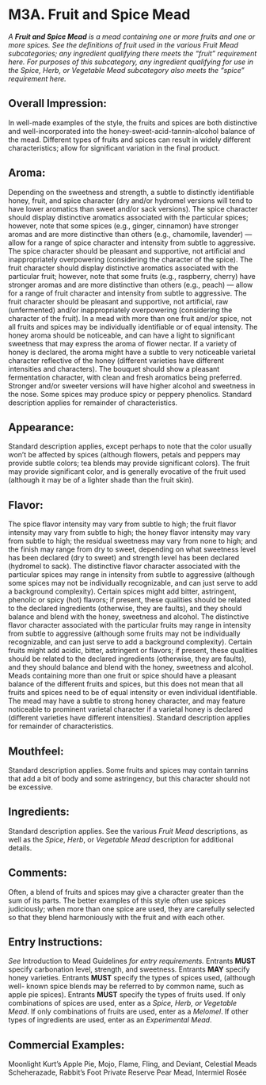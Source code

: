 # M3A. Fruit and Spice Mead

_A **Fruit and Spice Mead** is a mead containing one or more fruits and one or more spices. See the definitions of fruit used in the various Fruit Mead subcategories; any ingredient qualifying there meets the “fruit” requirement here. For purposes of this subcategory, any ingredient qualifying for use in the Spice, Herb, or Vegetable Mead subcategory also meets the “spice” requirement here._

## Overall Impression: 

In well-made examples of the style, the fruits and spices are both distinctive and well-incorporated into the honey-sweet-acid-tannin-alcohol balance of the mead. Different types of fruits and spices can result in widely different characteristics; allow for significant variation in the final product.

## Aroma: 

Depending on the sweetness and strength, a subtle to distinctly identifiable honey, fruit, and spice character (dry and/or hydromel versions will tend to have lower aromatics than sweet and/or sack versions). The spice character should display distinctive aromatics associated with the particular spices; however, note that some spices (e.g., ginger, cinnamon) have stronger aromas and are more distinctive than others (e.g., chamomile, lavender) — allow for a range of spice character and intensity from subtle to aggressive. The spice character should be pleasant and supportive, not artificial and inappropriately overpowering (considering the character of the spice). The fruit character should display distinctive aromatics associated with the particular fruit; however, note that some fruits (e.g., raspberry, cherry) have stronger aromas and are more distinctive than others (e.g., peach) — allow for a range of fruit character and intensity from subtle to aggressive. The fruit character should be pleasant and supportive, not artificial, raw (unfermented) and/or inappropriately overpowering (considering the character of the fruit). In a mead with more than one fruit and/or spice, not all fruits and spices may be individually identifiable or of equal intensity. The honey aroma should be noticeable, and can have a light to significant sweetness that may express the aroma of flower nectar. If a variety of honey is declared, the aroma might have a subtle to very noticeable varietal character reflective of the honey (different varieties have different intensities and characters). The bouquet should show a pleasant fermentation character, with clean and fresh aromatics being preferred. Stronger and/or sweeter versions will have higher alcohol and sweetness in the nose. Some spices may produce spicy or peppery phenolics. Standard description applies for remainder of characteristics.

## Appearance: 

Standard description applies, except perhaps to note that the color usually won’t be affected by spices (although flowers, petals and peppers may provide subtle colors; tea blends may provide significant colors). The fruit may provide significant color, and is generally evocative of the fruit used (although it may be of a lighter shade than the fruit skin).

## Flavor: 

The spice flavor intensity may vary from subtle to high; the fruit flavor intensity may vary from subtle to high; the honey flavor intensity may vary from subtle to high; the residual sweetness may vary from none to high; and the finish may range from dry to sweet, depending on what sweetness level has been declared (dry to sweet) and strength level has been declared (hydromel to sack). The distinctive flavor character associated with the particular spices may range in intensity from subtle to aggressive (although some spices may not be individually recognizable, and can just serve to add a background complexity). Certain spices might add bitter, astringent, phenolic or spicy (hot) flavors; if present, these qualities should be related to the declared ingredients (otherwise, they are faults), and they should balance and blend with the honey, sweetness and alcohol. The distinctive flavor character associated with the particular fruits may range in intensity from subtle to aggressive (although some fruits may not be individually recognizable, and can just serve to add a background complexity). Certain fruits might add acidic, bitter, astringent or flavors; if present, these qualities should be related to the declared ingredients (otherwise, they are faults), and they should balance and blend with the honey, sweetness and alcohol. Meads containing more than one fruit or spice should have a pleasant balance of the different fruits and spices, but this does not mean that all fruits and spices need to be of equal intensity or even individual identifiable. The mead may have a subtle to strong honey character, and may feature noticeable to prominent varietal character if a varietal honey is declared (different varieties have different intensities). Standard description applies for remainder of characteristics.

## Mouthfeel: 

Standard description applies. Some fruits and spices may contain tannins that add a bit of body and some astringency, but this character should not be excessive.

## Ingredients: 

Standard description applies. See the various _Fruit Mead_ descriptions, as well as the _Spice_, _Herb_, or _Vegetable Mead_ description for additional details.

## Comments: 

Often, a blend of fruits and spices may give a character greater than the sum of its parts. The better examples of this style often use spices judiciously; when more than one spice are used, they are carefully selected so that they blend harmoniously with the fruit and with each other.

## Entry Instructions: 

_See_ Introduction to Mead Guidelines _for entry requirements._ Entrants **MUST** specify carbonation level, strength, and sweetness. Entrants **MAY** specify honey varieties. Entrants **MUST** specify the types of spices used, (although well- known spice blends may be referred to by common name, such as apple pie spices). Entrants **MUST** specify the types of fruits used. If only combinations of spices are used, enter as a _Spice, Herb, or Vegetable Mead_. If only combinations of fruits are used, enter as a _Melomel_. If other types of ingredients are used, enter as an _Experimental Mead_.

## Commercial Examples: 

Moonlight Kurt’s Apple Pie, Mojo, Flame, Fling, and Deviant, Celestial Meads Scheherazade, Rabbit’s Foot Private Reserve Pear Mead, Intermiel Rosée